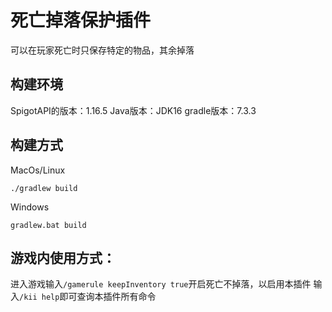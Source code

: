 # 死亡掉落保护插件
可以在玩家死亡时只保存特定的物品，其余掉落

## 构建环境
SpigotAPI的版本：1.16.5
Java版本：JDK16
gradle版本：7.3.3

## 构建方式
MacOs/Linux
```shell
./gradlew build
```
Windows
```shell
gradlew.bat build
```

## 游戏内使用方式：
进入游戏输入`/gamerule keepInventory true`开启死亡不掉落，以启用本插件
输入`/kii help`即可查询本插件所有命令